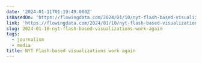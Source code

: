 ```yaml
---
date: '2024-01-11T01:19:49.000Z'
isBasedOn: 'https://flowingdata.com/2024/01/10/nyt-flash-based-visualizations-work-again/'
link: 'https://flowingdata.com/2024/01/10/nyt-flash-based-visualizations-work-again/'
slug: 2024-01-10-nyt-flash-based-visualizations-work-again
tags:
  - journalism
  - media
title: NYT Flash-based visualizations work again
---
```



